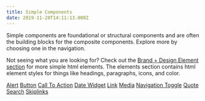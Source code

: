 ```yaml
---
title: Simple Components
date: 2019-11-28T14:11:13.000Z
---
```

<p class="su-intro-text">Simple components are foundational or structural components and are often the building blocks for the composite components. Explore more by choosing one in the navigation.</p>

Not seeing what you are looking for? Check out the [Brand + Design Element section](/page/brand-design-elements/) for more simple html elements. The elements section contains html element styles for things like headings, paragraphs, icons, and color. 

<a href="/component/simple-alert" class="su-button">Alert</a> 
<a href="/component/simple-button" class="su-button">Button</a> 
<a href="/component/simple-cta" class="su-button">Call To Action</a> 
<a href="/component/simple-date-stacked" class="su-button">Date Widget</a> 
<a href="/component/simple-link" class="su-button">Link</a> 
<a href="/component/simple-media" class="su-button">Media</a> 
<a href="/component/simple-nav-toggle" class="su-button">Navigation Toggle</a> 
<a href="/component/simple-quote" class="su-button">Quote</a> 
<a href="/component/simple-site-search" class="su-button">Search</a> 
<a href="/component/simple-skiplinks" class="su-button">Skiplinks</a> 
